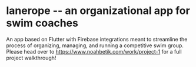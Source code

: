 # lanerope -- an organizational app for swim coaches

An app based on Flutter with Firebase integrations meant to streamline the process of organizing, managing, and running a competitive swim group. Please head over to https://www.noahbetik.com/work/project-1 for a full project walkthrough!

